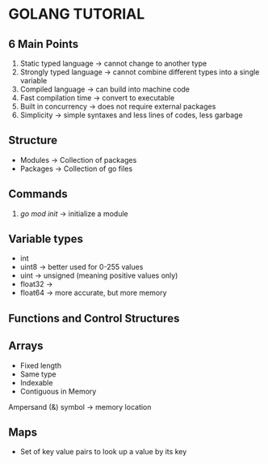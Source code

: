 # GOLANG TUTORIAL

## 6 Main Points

1. Static typed language -> cannot change to another type
2. Strongly typed language -> cannot combine different types into a single variable
3. Compiled language -> can build into machine code
4. Fast compilation time -> convert to executable
5. Built in concurrency -> does not require external packages
6. Simplicity -> simple syntaxes and less lines of codes, less garbage

## Structure

* Modules -> Collection of packages
* Packages -> Collection of go files

## Commands

1. *go mod init* -> initialize a module


## Variable types

* int
* uint8 -> better used for 0-255 values
* uint -> unsigned (meaning positive values only)
* float32 ->
* float64 -> more accurate, but more memory

## Functions and Control Structures

## Arrays

* Fixed length
* Same type
* Indexable
* Contiguous in Memory

Ampersand (&) symbol -> memory location

## Maps

* Set of key value pairs to look up a value by its key
